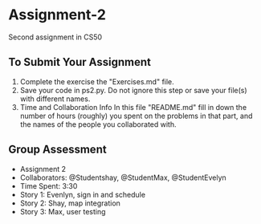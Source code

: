# Assignment-2
Second assignment in CS50

## To Submit Your Assignment
1. Complete the exercise the "Exercises.md" file.
2. Save your code in ps2.py. Do not ignore this step or save your file(s) with different names.
3. Time and Collaboration Info
In this file "README.md" fill in down the number of hours (roughly) you spent on the
problems in that part, and the names of the people you collaborated with.

## Group Assessment
- Assignment 2
- Collaborators: @Studentshay, @StudentMax, @StudentEvelyn
- Time Spent: 3:30
- Story 1: Evenlyn, sign in and schedule
- Story 2: Shay, map integration
- Story 3: Max, user testing
